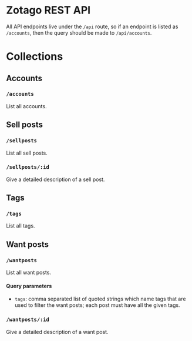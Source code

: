 Zotago REST API
===============

All API endpoints live under the `/api` route, so if an endpoint is listed as
`/accounts`, then the query should be made to `/api/accounts`.

Collections
===========

Accounts
--------

### `/accounts`

List all accounts.

Sell posts
----------

### `/sellposts`

List all sell posts.

### `/sellposts/:id`

Give a detailed description of a sell post.

Tags
----

### `/tags`

List all tags.

Want posts
----------

### `/wantposts`

List all want posts.

#### Query parameters

* `tags`: comma separated list of quoted strings which name tags that are used
to filter the want posts; each post must have all the given tags.

### `/wantposts/:id`

Give a detailed description of a want post.
